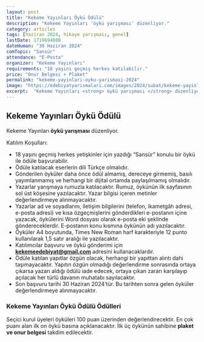 ```yaml
---
layout: post
title: "Kekeme Yayınları Öykü Ödülü"
description: "Kekeme Yayınları 'öykü yarışması' düzenliyor."
category: articles
tags: [haziran 2024, hikaye yarışması, genel]
lastDate: 1719694800
dateHuman: "30 Haziran 2024"
comTopic: "Sansür"
attendance: "E-Posta"
organizer: "Kekeme Yayınları"
requirements: "18 yaşını geçmiş herkes katılabilir."
price: "Onur Belgesi + Plaket"
permalink: "kekeme-yayinlari-oyku-yarismasi-2024"
image: "https://edebiyatyarismalari.com/images/2024/subat/kekeme-yayinlari-oyku-yarismasi-2024.jpg"
excerpt:  "Kekeme Yayınları <strong> öykü yarışması </strong> düzenliyor."
---
```


## Kekeme Yayınları Öykü Ödülü
Kekeme Yayınları **öykü yarışması** düzenliyor.  

Katılım Koşulları:
- 18 yaşını geçmiş herkes yetişkinler için yazdığı “Sansür” konulu bir öykü ile ödüle başvurabilir. 
- Ödüle katılacak eserlerin dili Türkçe olmalıdır. 
- Gönderilen öyküler daha önce  ödül almamış, dereceye girmemiş, basılı yayımlanmamış ve herhangi bir dijital ortamda paylaşılmamış olmalıdır. 
- Yazarlar yarışmaya rumuzla katılacaktır. Rumuz, öykünün ilk sayfasının sol üst köşesine yazılacaktır. Yazar bilgisi içeren metinler değerlendirmeye alınmayacaktır. 
- Yazarlar ad ve soyadlarını, iletişim bilgilerini (telefon, ikametgâh adresi, e-posta adresi) ve kısa özgeçmişlerini gönderdikleri e-postanın içine yazacak, öykülerini Word dosyası olarak e-posta eki şeklinde göndereceklerdir. E-postanın konu kısmına öykünün adı yazılacaktır.
- Öyküler A4 boyutunda, Times New Roman harf karakteriyle 12 punto kullanılarak 1,5 satır aralığı ile yazılacaktır. 
- Katılımcılar başvuru ve öykü gönderimi için **kekemeedebiyat@gmail.com** adresini kullanacaklardır.  
- Ödüle katılan yapıtlar özgün olacak, herhangi bir yapıttan alıntı dahi taşımayacaktır. Yapıtın özgün olmadığı değerlendirme sonrasında ortaya çıkarsa yazarı aldığı ödülü iade edecek, ortaya çıkan zararı karşılayıp açılacak her türlü davanın muhatabı sayılacaktır. 
- Son başvuru tarihi 30 Haziran 2024’tür. Bu tarihten sonra gelen öyküler değerlendirmeye alınmayacaktır.


### Kekeme Yayınları Öykü Ödülü Ödülleri
Seçici kurul üyeleri öyküleri 100 puan üzerinden değerlendirecektir. En çok puanı alan ilk on öykü basına açıklanacaktır. İlk üç öykünün sahibine **plaket ve onur belgesi** takdim edilecektir. 
